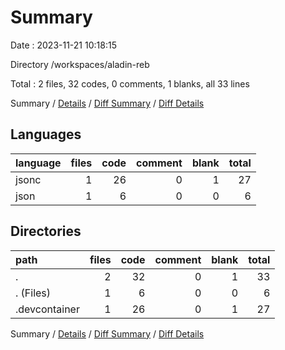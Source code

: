 # Summary

Date : 2023-11-21 10:18:15

Directory /workspaces/aladin-reb

Total : 2 files,  32 codes, 0 comments, 1 blanks, all 33 lines

Summary / [Details](details.md) / [Diff Summary](diff.md) / [Diff Details](diff-details.md)

## Languages
| language | files | code | comment | blank | total |
| :--- | ---: | ---: | ---: | ---: | ---: |
| jsonc | 1 | 26 | 0 | 1 | 27 |
| json | 1 | 6 | 0 | 0 | 6 |

## Directories
| path | files | code | comment | blank | total |
| :--- | ---: | ---: | ---: | ---: | ---: |
| . | 2 | 32 | 0 | 1 | 33 |
| . (Files) | 1 | 6 | 0 | 0 | 6 |
| .devcontainer | 1 | 26 | 0 | 1 | 27 |

Summary / [Details](details.md) / [Diff Summary](diff.md) / [Diff Details](diff-details.md)